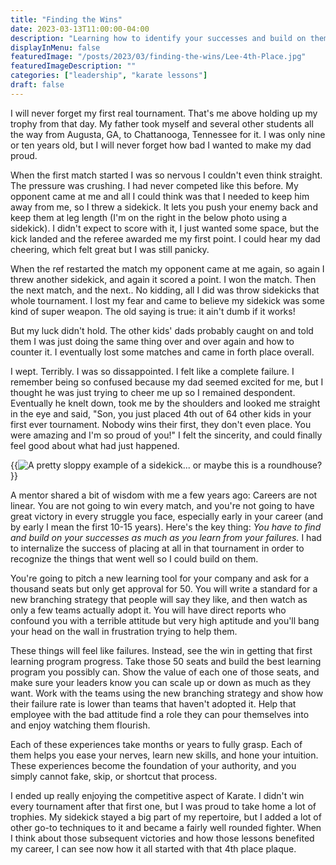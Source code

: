 ```yaml
---
title: "Finding the Wins"
date: 2023-03-13T11:00:00-04:00
description: "Learning how to identify your successes and build on them"
displayInMenu: false
featuredImage: "/posts/2023/03/finding-the-wins/Lee-4th-Place.jpg"
featuredImageDescription: ""
categories: ["leadership", "karate lessons"]
draft: false
---
```

I will never forget my first real tournament.  That's me above holding up my trophy from that day.  My father took myself and several other students all the way from Augusta, GA, to Chattanooga, Tennessee for it.  I was only nine or ten years old, but I will never forget how bad I wanted to make my dad proud.

When the first match started I was so nervous I couldn't even think straight.  The pressure was crushing.  I had never competed like this before.  My opponent came at me and all I could think was that I needed to keep him away from me, so I threw a sidekick.  It lets you push your enemy back and keep them at leg length (I'm on the right in the below photo using a sidekick).  I didn't expect to score with it, I just wanted some space, but the kick landed and the referee awarded me my first point.  I could hear my dad cheering, which felt great but I was still panicky.

When the ref restarted the match my opponent came at me again, so again I threw another sidekick, and again it scored a point.  I won the match.  Then the next match, and the next..  No kidding, all I did was throw sidekicks that whole tournament.  I lost my fear and came to believe my sidekick was some kind of super weapon.  The old saying is true: it ain't dumb if it works!

But my luck didn't hold.  The other kids' dads probably caught on and told them I was just doing the same thing over and over again and how to counter it.  I eventually lost some matches and came in forth place overall.

I wept.  Terribly.  I was so dissappointed.  I felt like a complete failure.  I remember being so confused because my dad seemed excited for me, but I thought he was just trying to cheer me up so I remained despondent.  Eventually he knelt down, took me by the shoulders and looked me straight in the eye and said, "Son, you just placed 4th out of 64 other kids in your first ever tournament.  Nobody wins their first, they don't even place.  You were amazing and I'm so proud of you!"  I felt the sincerity, and could finally feel good about what had just happened.

{{<image src="./posts/2023/03/finding-the-wins/Lee-Sidekick.jpg" alt="A pretty sloppy example of a sidekick... or maybe this is a roundhouse?" >}}

A mentor shared a bit of wisdom with me a few years ago: Careers are not linear.  You are not going to win every match, and you're not going to have great victory in every struggle you face, especially early in your career (and by early I mean the first 10-15 years).  Here's the key thing: *You have to find and build on your successes as much as you learn from your failures.*  I had to internalize the success of placing at all in that tournament in order to recognize the things that went well so I could build on them.

You're going to pitch a new learning tool for your company and ask for a thousand seats but only get approval for 50.  You will write a standard for a new branching strategy that people will say they like, and then watch as only a few teams actually adopt it.  You will have direct reports who confound you with a terrible attitude but very high aptitude and you'll bang your head on the wall in frustration trying to help them.

These things will feel like failures.  Instead, see the win in getting that first learning program progress.  Take those 50 seats and build the best learning program you possibly can.  Show the value of each one of those seats, and make sure your leaders know you can scale up or down as much as they want.  Work with the teams using the new branching strategy and show how their failure rate is lower than teams that haven't adopted it.  Help that employee with the bad attitude find a role they can pour themselves into and enjoy watching them flourish.

Each of these experiences take months or years to fully grasp.  Each of them helps you ease your nerves, learn new skills, and hone your intuition.  These experiences become the foundation of your authority, and you simply cannot fake, skip, or shortcut that process.  

I ended up really enjoying the competitive aspect of Karate.  I didn't win every tournament after that first one, but I was proud to take home a lot of trophies.  My sidekick stayed a big part of my repertoire, but I added a lot of other go-to techniques to it and became a fairly well rounded fighter.  When I think about those subsequent victories and how those lessons benefited my career, I can see now how it all started with that 4th place plaque.